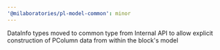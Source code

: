 ```yaml
---
'@milaboratories/pl-model-common': minor
---
```


DataInfo types moved to common type from Internal API to allow explicit construction of PColumn data from within the block's model
